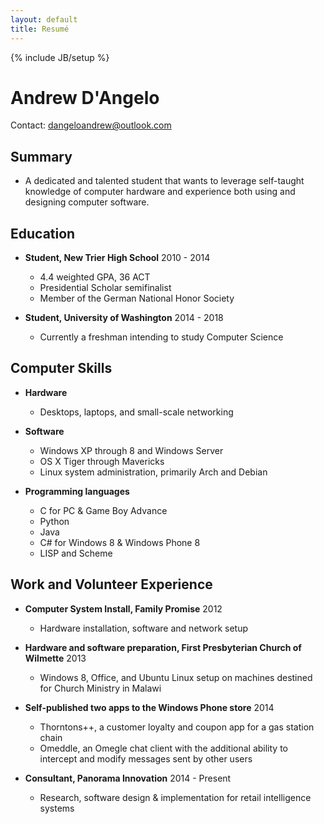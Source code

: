 ```yaml
---
layout: default
title: Resumé
---
```

{% include JB/setup %}

Andrew D'Angelo
===============
	
Contact: [dangeloandrew@outlook.com](mailto:dangeloandrew@outlook.com)

Summary
-------
	
*	A dedicated and talented student that wants to leverage self-taught knowledge of computer hardware and experience both using and designing computer software.

Education
---------
	
*	**Student, New Trier High School** 2010 - 2014

	-	4.4 weighted GPA, 36 ACT
	-	Presidential Scholar semifinalist
	-	Member of the German National Honor Society

*	**Student, University of Washington** 2014 - 2018

	-	Currently a freshman intending to study Computer Science

Computer Skills
---------------
	
*	**Hardware**
	
	-	Desktops, laptops, and small-scale networking

*	**Software**

	-	Windows XP through 8 and Windows Server
	-	OS X Tiger through Mavericks
	-	Linux system administration, primarily Arch and Debian

*	**Programming languages**

	-	C for PC & Game Boy Advance
	-	Python
	-	Java
	-	C# for Windows 8 & Windows Phone 8
	-	LISP and Scheme

Work and Volunteer Experience
-----------------------------
	
*	**Computer System Install, Family Promise** 2012

	-	Hardware installation, software and network setup

*	**Hardware and software preparation, First Presbyterian Church of Wilmette** 2013

	-	Windows 8, Office, and Ubuntu Linux setup on machines destined for Church Ministry in Malawi

*	**Self-published two apps to the Windows Phone store** 2014
	
	-	Thorntons++, a customer loyalty and coupon app for a gas station chain
	-	Omeddle, an Omegle chat client with the additional ability to intercept and modify messages sent by other users

*	**Consultant, Panorama Innovation** 2014 - Present

	-	Research, software design & implementation for retail intelligence systems

